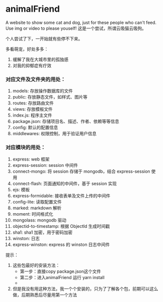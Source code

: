 # animalFriend
A website to show some cat and dog, just for these people who can't feed. Use img or video to please youself!
这是一个尝试，所谓云吸猫云吸狗。

个人尝试了下，一开始就有些停不下来。

多看萌宠，好处多多：
1. 缓解了我在大城市里的孤独感
2. 对我的抑郁症有疗效


### 对应文件及文件夹的用处：

1. models: 存放操作数据库的文件
2. public: 存放静态文件，如样式、图片等
3. routes: 存放路由文件
4. views: 存放模板文件
5. index.js: 程序主文件
6. package.json: 存储项目名、描述、作者、依赖等等信息
7. config: 默认的配置信息
8. middlewares: 权限控制，用于验证用户信息

### 对应模块的用处：

1. express: web 框架
2. express-session: session 中间件
3. connect-mongo: 将 session 存储于 mongodb，结合 express-session 使用
3. connect-flash: 页面通知的中间件，基于 session 实现
4. ejs: 模板
5. express-formidable: 接收表单及文件上传的中间件
6. config-lite: 读取配置文件
7. marked: markdown 解析
8. moment: 时间格式化
9. mongolass: mongodb 驱动
10. objectid-to-timestamp: 根据 ObjectId 生成时间戳
11. sha1: sha1 加密，用于密码加密
12. winston: 日志
13. express-winston: express 的 winston 日志中间件

提示：
1. 这些包最好的安装方法：
    - 第一步：直接copy package.json这个文件
    - 第二步：进入animalFriend 运行 yarn install
    -
2. 但是我没有用这种方法，我一个个安装的，只为了了解各个包，前期可以这么做，后期熟悉后尽量用第一个方法
